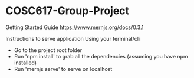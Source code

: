 # COSC617-Group-Project

Getting Started Guide
https://www.mernjs.org/docs/0.3.1

Instructions to serve application
Using your terminal/cli
- Go to the project root folder
- Run 'npm install' to grab all the dependencies (assuming you have npm installed)
- Run 'mernjs serve' to serve on localhost
